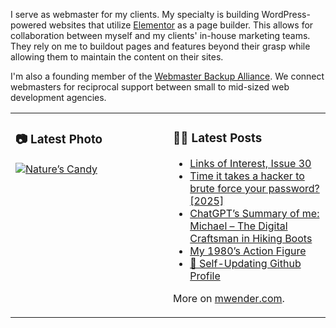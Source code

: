 I serve as webmaster for my clients. My specialty is building WordPress-powered websites that utilize [Elementor](https://elementor.com/) as a page builder. This allows for collaboration between myself and my clients' in-house marketing teams. They rely on me to buildout pages and features beyond their grasp while allowing them to maintain the content on their sites.

I'm also a founding member of the [Webmaster Backup Alliance](https://webmasterbackupalliance.com/). We connect webmasters for reciprocal support between small to mid-sized web development agencies.

<table><tr><td valign="top" width="50%">

### 📷 Latest Photo
<!-- photo starts -->
[![Nature’s Candy](https://photos.mwender.com/wp-content/uploads/2025/07/img_8807-768x1024.jpg)](https://photos.mwender.com/natures-candy/)
<!-- photo ends -->

</td><td valign="top" width="50%">

### 👨‍💻 Latest Posts
<!-- blog starts -->
- [Links of Interest, Issue 30](https://mwender.com/links-of-interest-issue-30/)
- [Time it takes a hacker to brute force your password? [2025]](https://mwender.com/time-it-takes-a-hacker-to-brute-force-your-password-2025/)
- [ChatGPT’s Summary of me: Michael – The Digital Craftsman in Hiking Boots](https://mwender.com/chatgpts-summary-of-me-michael-the-digital-craftsman-in-hiking-boots/)
- [My 1980’s Action Figure](https://mwender.com/my-1980s-action-figure/)
- [🔗 Self-Updating Github Profile](https://mwender.com/%f0%9f%94%97-self-updating-github-profile/)
<!-- blog ends -->

More on [mwender.com](https://mwender.com).

</td></table>